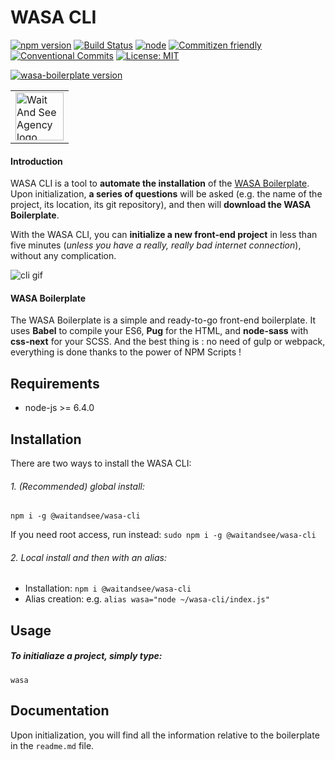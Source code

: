 # WASA CLI

[![npm version](https://badge.fury.io/js/%40waitandsee%2Fwasa-cli.svg)](https://badge.fury.io/js/%40waitandsee%2Fwasa-cli)
[![Build Status](https://travis-ci.org/waitandseeagency/wasa-cli.svg?branch=master)](https://travis-ci.org/waitandseeagency/wasa-cli)
[![node](https://img.shields.io/badge/node->6.4.0-brightgreen.svg)]()
[![Commitizen friendly](https://img.shields.io/badge/commitizen-friendly-blue.svg)](http://commitizen.github.io/cz-cli/)
[![Conventional Commits](https://img.shields.io/badge/Conventional%20Commits-1.0.0-blue.svg)](https://conventionalcommits.org)
[![License: MIT](https://img.shields.io/badge/License-MIT-blue.svg)](https://opensource.org/licenses/MIT)

[![wasa-boilerplate version](https://img.shields.io/badge/wasa--boilerplate-v1.0.0--beta.1-e6555a.svg)](https://github.com/waitandseeagency/wasa-boilerplate)

<table>
  <tr>
    <td>
      <a href="http://www.waitandsee.fr/home">
        <img width="77px" alt="Wait And See Agency logo" src="https://raw.githubusercontent.com/waitandseeagency/wasa-cli/gh-pages/wait-and-see-agency-logo.png" />
      </a>
  </td>
  </tr>
</table>

#### Introduction
WASA CLI is a tool to **automate the installation** of the <a href="https://github.com/waitandseeagency/wasa-boilerplate/">WASA Boilerplate</a>. Upon initialization, **a series of questions** will be asked (e.g. the name of the project, its location, its git repository), and then will **download the WASA Boilerplate**. 

With the WASA CLI, you can **initialize a new front-end project** in less than five minutes (*unless you have a really, really bad internet connection*), without any complication.

![cli gif](https://raw.githubusercontent.com/waitandseeagency/wasa-cli/gh-pages/wasa-cli.gif)


#### WASA Boilerplate
The WASA Boilerplate is a simple and ready-to-go front-end boilerplate. It uses **Babel** to compile your ES6, **Pug** for the HTML, and **node-sass** with **css-next** for your SCSS. And the best thing is : no need of gulp or webpack, everything is done thanks to the power of NPM Scripts !


## Requirements
- node-js >= 6.4.0

## Installation
There are two ways to install the WASA CLI:

###### 1. (Recommended) global install:
```
npm i -g @waitandsee/wasa-cli
``` 

If you need root access, run instead: `sudo npm i -g @waitandsee/wasa-cli`

###### 2. Local install and then with an alias:
  - Installation: `npm i @waitandsee/wasa-cli`
  - Alias creation: e.g. `alias wasa="node ~/wasa-cli/index.js"`

## Usage
##### To initialiaze a project, simply type:
```
wasa
```

## Documentation
Upon initialization, you will find all the information relative to the boilerplate in the `readme.md` file.
